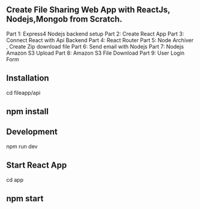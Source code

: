 ## Create File Sharing Web App with ReactJs, Nodejs,Mongob from Scratch.
Part 1: Express4 Nodejs backend setup
Part 2: Create React App
Part 3: Connect React with Api Backend
Part 4: React Router
Part 5: Node Archiver , Create Zip download file
Part 6: Send email with Nodejs
Part 7: Nodejs Amazon S3 Upload
Part 8: Amazon S3 File Download
Part 9: User Login Form

## Installation
cd fileapp/api

## npm install 

## Development
npm run dev

## Start React App
cd app 
## npm start

